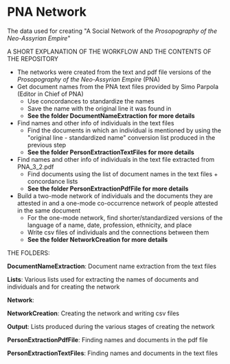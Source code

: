# PNA Network
The data used for creating "A Social Network of the <i>Prosopography of the Neo-Assyrian Empire</i>"

A SHORT EXPLANATION OF THE WORKFLOW AND THE CONTENTS OF THE REPOSITORY
* The networks were created from the text and pdf file versions of the <i>Prosopography of the Neo-Assyrian Empire</i> (PNA)
* Get document names from the PNA text files provided by Simo Parpola (Editor in Chief of PNA)
  * Use concordances to standardize the names
  * Save the name with the original line it was found in
  * <b>See the folder DocumentNameExtraction for more details</b>
* Find names and other info of individuals in the text files
  * Find the documents in which an individual is mentioned by using the "original line - standardized name" conversion list produced in the previous step
  * <b>See the folder PersonExtractionTextFiles for more details</b>
* Find names and other info of individuals in the text file extracted from PNA_3_2.pdf
	* Find documents using the list of document names in the text files + concordance lists
	* <b>See the folder PersonExtractionPdfFile for more details</b>
* Build a two-mode network of individuals and the documents they are attested in and a one-mode co-occurrence network of people attested in the same document
	* For the one-mode network, find shorter/standardized versions of the language of a name, date, profession, ethnicity, and place 
	* Write csv files of individuals and the connections between them
	* <b>See the folder NetworkCreation for more details</b>

THE FOLDERS:

<b>DocumentNameExtraction</b>: Document name extraction from the text files

<b>Lists</b>: Various lists used for extracting the names of documents and individuals and for creating the network

<b>Network</b>:

<b>NetworkCreation</b>: Creating the network and writing csv files

<b>Output</b>: Lists produced during the various stages of creating the network

<b>PersonExtractionPdfFile</b>: Finding names and documents in the pdf file

<b>PersonExtractionTextFiles</b>: Finding names and documents in the text files

